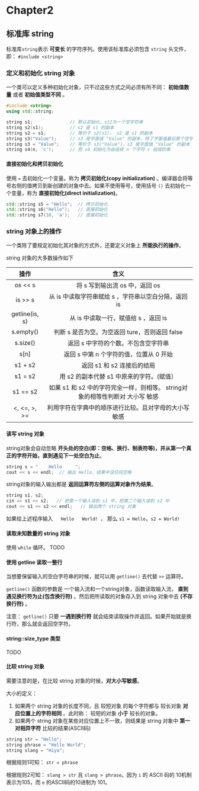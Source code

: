 <!--
 * @Author: Loren
 * @Date: 2022-05-05 22:17:33
 * @LastEditTime: 2022-05-05 23:51:45
 * @FilePath: /c_plus_plus_book/gitbook/Chapter2.md
 * @Description: 
 * 
 * Copyright (c) 2022 by Loren, All Rights Reserved. 
-->

# Chapter2

## 标准库 string

标准库`string`表示 **可变长** 的字符序列。使用该标准库必须包含 `string` 头文件，即： `#include <string>`

### 定义和初始化 string 对象
一个类可以定义多种初始化对象，只不过这些方式之间必须有所不同： **初始值数量** 或者 **初始值类型不同** 。

```C++
#include <string>
using std::string;

string s1;              // 默认初始化，s12为一个空字符串
string s2(s1);          // s2 是 s1 的副本
string s2 = s1;         // 等价于 s2(s1)， s2 是 s1 的副本
string s3("Value");     // s3 是字面值 "Value" 的副本，除了字面值最后那个空字符
string s3 = "Value";    // 等价于 s3("Value")，s3 是字面值 "Value" 的副本
string s4(n, 'c');      // 把 s4 初始化为由连续 n 个字符 c 组成的串
```

#### 直接初始化和拷贝初始化
使用 `=` 去初始化一个变量。称为 **拷贝初始化(copy initialization)** 。编译器会将等号右侧的值拷贝到新创建的对象中去。如果不使用等号，使用括号 `()` 去初始化一个变量，称为 **直接初始化(direct initialization)**。
```C++
std::string s5 = "Hello";  // 拷贝初始化
std::string s6("Hello");   // 直接初始化
std::string s7(10, 'a');   // 直接初始化
```

### string 对象上的操作
一个类除了要规定初始化其对象的方式外，还要定义对象上 **所能执行的操作**。

string 对象的大多数操作如下

|      操作      |                                      含义                                     |
|:--------------:|:-----------------------------------------------------------------------------:|
|    os << s     |                         将 s 写到输出流 os 中，返回 os                        |
|     is >> s    |              从 is 中读取字符串赋给 s ，字符串以空白分隔，返回 is             |
| getline(is, s) |                      从 is 中读取一行，赋值给 s ，返回 is                     |
|    s.empty()   |                 判断 s 是否为空。为空返回 ture，否则返回 false                |
|    s.size()    |                      返回 s 中字符的个数。不包含空字符串                      |
|      s[n]      |                    返回 s 中第 n 个字符的值，位置从 0 开始                    |
|     s1 + s2    |                           返回 s1 和 s2 连接后的结局                          |
|     s1 = s2    |                   用 s2 的副本代替 s1 中原来的字符。(赋值）                   |
|    s1 == s2    | 如果 s1 和 s2 中的字符完全一样，则相等。 string对象的相等性判断对 大小写 敏感 |
|  <, <=, >, >=  |              利用字符在字典中的顺序进行比较。且对字母的大小写敏感             |


#### 读写 string 对象
string对象会自动忽略 **开头处的空白(即：空格、换行、制表符等)，并从第一个真正的字符开始，直到遇见下一处空白为止**。
```C++
string s = "    Hello     ";
cout << s << endl;  // 输出 Hello，结果中没任何空格
```

string对象的输入输出都是 **返回运算符左侧的运算对象作为结果**。
```C++
string s1, s2;
cin >> s1 >> s2;   // 把第一个输入读到 s1 中，把第二个输入读到 s2 中
cout << s1 << s2 << endl;   // 输出两个 string 对象
```
如果给上述程序输入`    Hello   World!  `， 那么 `s1 = Hello`，`s2 = World!`

#### 读取未知数量的 string 对象
使用 `while` 循环。 TODO


#### 使用 getline 读取一整行
当想要保留输入的空白字符串的时候，就可以用 `getline()` 去代替 `>>` 运算符。

`getline()` 函数的参数是 一个输入流和一个string对象，函数读取输入流， **直到遇见换行符为止(包含换行符)** 。然后把所读取的对象存入到 string 对象中去 **(不存换行符)** 。

注意： `getline()` 只要 **一遇到换行符** 就会结束读取操作并返回。如果开始就是换行符，那么就会返回空字符。


#### string::size_type 类型

TODO


#### 比较 string 对象

需要注意的是，在比较 string 对象的时候，**对大小写敏感**。

大小的定义：

1. 如果两个 string 对象的长度不同，且 较短对象 的每个字符都与 较长对象 **对应位置上的字符相同** 。此时称： 较短的对象 **小于** 较长的对象。
2. 如果两个 string 对象在某些对应位置上不一致，则结果是 string 对象中 **第一对相异字符** 比较的结果(ASCII码)

```C++
string str = "Hello";
string phrase = "Hello World";
string slang = "Hiya";
```
根据规则1可知： `str < phrase`

根据规则2可知： `slang > str` 且 `slang > phrase`。因为 `i` 的 ASCII 码的 10机制表示为105，而 `e` 的ASCII码的10进制为 101。
